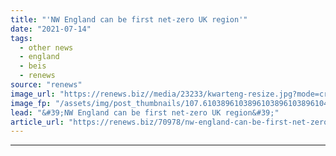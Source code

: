 ```yaml
---
title: "'NW England can be first net-zero UK region'"
date: "2021-07-14"
tags: 
  - other news
  - england
  - beis
  - renews
source: "renews"
image_url: "https://renews.biz//media/23233/kwarteng-resize.jpg?mode=crop&width=770&heightratio=0.6103896103896103896103896104&slimmage=true"
image_fp: "/assets/img/post_thumbnails/107.6103896103896103896103896104&slimmage=true"
lead: "&#39;NW England can be first net-zero UK region&#39;"
article_url: "https://renews.biz/70978/nw-england-can-be-first-net-zero-uk-region/"
---
```


---

